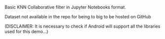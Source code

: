 Basic KNN Collaborative filter in Jupyter Notebooks format.

Dataset not available in the repo for being to big to be hosted on GitHub

(DISCLAIMER: It is necessary to check if Android will support all the libraries used for this demo...)
